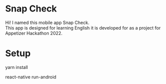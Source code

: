 # Snap Check
Hi! I named this mobile app Snap Check.  
This app is designed for learning English it is developed for as a project for Appetizer Hackathon 2022.

# Setup
yarn install  
  
react-native run-android
